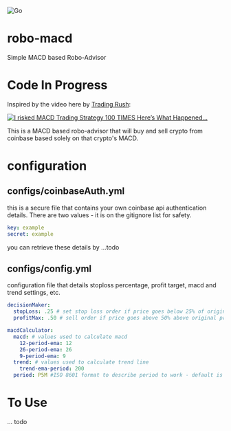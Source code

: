 ![Go](https://github.com/johnmillner/robo-macd/workflows/Go/badge.svg)

# robo-macd
Simple MACD based Robo-Advisor

# Code In Progress

Inspired by the video here by [Trading Rush](https://www.youtube.com/watch?v=nmffSjdZbWQ):

[![I risked MACD Trading Strategy 100 TIMES Here’s What Happened...](https://img.youtube.com/vi/nmffSjdZbWQ/0.jpg)](https://www.youtube.com/watch?v=nmffSjdZbWQ)

This is a MACD based robo-advisor that will buy and sell crypto from coinbase based solely on that crypto's MACD.

# configuration
## configs/coinbaseAuth.yml
this is a secure file that contains your own coinbase api authentication details. There are two values - it is on the gitignore list for safety.
```yaml
key: example
secret: example
```
you can retrieve these details by ...todo

## configs/config.yml
configuration file that details stoploss percentage, profit target, macd and trend settings, etc.
```yaml
decisionMaker:
  stopLoss: .25 # set stop loss order if price goes below 25% of original price
  profitMax: .50 # sell order if price goes above 50% above original price

macdCalculator:
  macd: # values used to calculate macd
    12-period-ema: 12
    26-period-ema: 26
    9-period-ema: 9
  trend: # values used to calculate trend line
    trend-ema-period: 200
  period: P5M #ISO 8601 format to describe period to work - default is 5 minutes
  ```

# To Use
... todo
